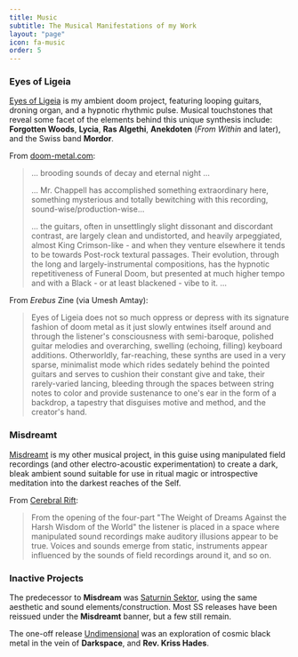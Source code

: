 ```yaml
---
title: Music
subtitle: The Musical Manifestations of my Work
layout: "page"
icon: fa-music
order: 5
---
```


### Eyes of Ligeia

<a target="_blank" href="https://eyesofligeia.bandcamp.com">Eyes of Ligeia</a> is my ambient doom project, featuring looping guitars, droning organ, and a hypnotic rhythmic pulse. Musical touchstones that reveal some facet of the elements behind this unique synthesis include: __Forgotten Woods__, __Lycia__, __Ras Algethi__, __Anekdoten__ (_From Within_ and later), and the Swiss band __Mordor__.

From <a target="_blank" href="http://doom-metal.com">doom-metal.com</a>:

> ... brooding sounds of decay and eternal night ...
>
> ...  Mr. Chappell has accomplished something extraordinary here, something mysterious and totally bewitching with this recording, sound-wise/production-wise...
>
> ...  the guitars, often in unsettlingly slight dissonant and discordant contrast, are largely clean and undistorted, and heavily arpeggiated, almost King Crimson-like - and when they venture elsewhere it tends to be towards Post-rock textural passages. Their evolution, through the long and largely-instrumental compositions, has the hypnotic repetitiveness of Funeral Doom, but presented at much higher tempo and with a Black - or at least blackened - vibe to it. ...

From _Erebus_ Zine (via Umesh Amtay):

> Eyes of Ligeia does not so much oppress or depress with its signature fashion of doom metal as it just slowly entwines itself around and through the listener's consciousness with semi-baroque, polished guitar melodies and overarching, swelling (echoing, filling) keyboard additions. Otherworldly, far-reaching, these synths are used in a very sparse, minimalist mode which rides sedately behind the pointed guitars and serves to cushion their constant give and take, their rarely-varied lancing, bleeding through the spaces between string notes to color and provide sustenance to one's ear in the form of a backdrop, a tapestry that disguises motive and method, and the creator's hand. 

### Misdreamt

<a target="_blank" href="https://misdreamt.bandcamp.com">Misdreamt</a> is my other musical project, in this guise using manipulated field recordings (and other electro-acoustic experimentation) to create a dark, bleak ambient sound suitable for use in ritual magic or introspective meditation into the darkest reaches of the Self.

From <a target="_blank" href="https://www.cerebralrift.org">Cerebral Rift</a>:

> From the opening of the four-part "The Weight of Dreams Against the Harsh Wisdom of the World" the listener is placed in a space where manipulated sound recordings make auditory illusions appear to be true.  Voices and sounds emerge from static, instruments appear influenced by the sounds of field recordings around it, and so on.

### Inactive Projects 

The predecessor to __Misdream__ was <a target="_blank" href="https://saturninsektor.bandcamp.com">Saturnin Sektor</a>, using the same aesthetic and sound elements/construction. Most SS releases have been reissued under the __Misdreamt__ banner, but a few still remain.

The one-off release <a target="_blank" href="https://archive.org/details/uhr080">Undimensional</a> was an exploration of cosmic black metal in the vein of __Darkspace__, and __Rev. Kriss Hades__.




